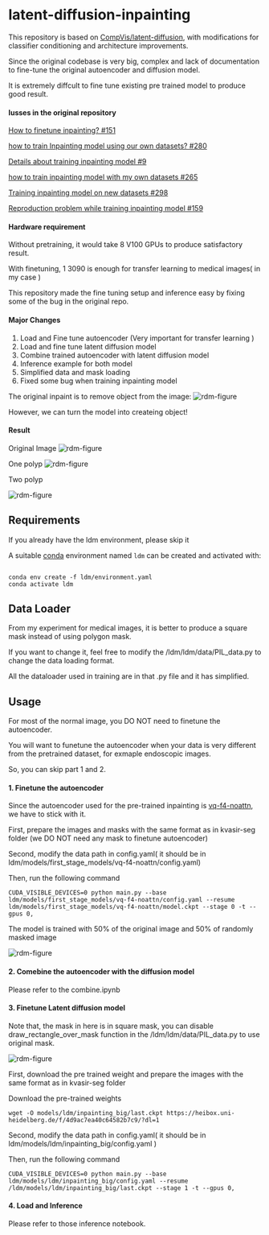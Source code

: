 # latent-diffusion-inpainting

This repository is based on [CompVis/latent-diffusion](https://github.com/CompVis/latent-diffusion), with modifications for classifier conditioning and architecture improvements.

Since the original codebase is very big, complex and lack of documentation to fine-tune the original autoencoder and diffusion model.

It is extremely diffcult to fine tune existing pre trained model to produce good result.


#### Iusses in the original repository

[How to finetune inpainting? #151](https://github.com/CompVis/latent-diffusion/issues/151)

[how to train Inpainting model using our own datasets? #280](https://github.com/CompVis/latent-diffusion/issues/280)

[Details about training inpainting model #9](https://github.com/CompVis/latent-diffusion/issues/9)

[how to train inpainting model with my own datasets #265](https://github.com/CompVis/latent-diffusion/issues/265)

[Training inpainting model on new datasets #298](https://github.com/CompVis/latent-diffusion/issues/298)

[Reproduction problem while training inpainting model #159](https://github.com/CompVis/latent-diffusion/issues/159)


#### Hardware requirement
Without pretraining, it would take 8 V100 GPUs to produce satisfactory result. 

With finetuning, 1 3090 is enough for transfer learning to medical images( in my case )

This repository made the fine tuning setup and inference easy by fixing some of the bug in the original repo.

#### Major Changes

1. Load and Fine tune autoencoder (Very important for transfer learning )
2. Load and fine tune latent diffusion model
3. Combine trained autoencoder with latent diffusion model
4. Inference example for both model
5. Simplified data and mask loading 
6. Fixed some bug when training inpainting model

The original inpaint is to remove object from the image:
![rdm-figure](assets/inpainting.png)

However, we can turn the model into createing object!

#### Result
Original Image
![rdm-figure](assets/original_image.png)

One polyp
![rdm-figure](assets/1.gif)


Two polyp

![rdm-figure](assets/2.gif)

## Requirements
If you already have the ldm environment, please skip it

A suitable [conda](https://conda.io/) environment named `ldm` can be created
and activated with:

```

conda env create -f ldm/environment.yaml
conda activate ldm
```
## Data Loader
From my experiment for medical images, it is better to produce a square mask instead of using polygon mask. 

If you want to change it, feel free to modify the /ldm/ldm/data/PIL_data.py to change the data loading format. 

All the dataloader used in training are in that .py file and it has simplified.

## Usage
For most of the normal image, you DO NOT need to finetune the autoencoder.

You will want to funetune the autoencoder when your data is very different from the pretrained dataset, for exmaple endoscopic images. 

So, you can skip part 1 and 2.

#### 1. Finetune the autoencoder
Since the autoencoder used for the pre-trained inpainting is [vq-f4-noattn](https://heibox.uni-heidelberg.de/f/9c6681f64bb94338a069/?dl=1), we have to stick with it.

First, prepare the images and masks with the same format as in kvasir-seg folder  (we DO NOT need any mask to finetune autoencoder)

Second, modify the data path in config.yaml( it should be in ldm/models/first_stage_models/vq-f4-noattn/config.yaml)

Then, run the following command
```
CUDA_VISIBLE_DEVICES=0 python main.py --base ldm/models/first_stage_models/vq-f4-noattn/config.yaml --resume ldm/models/first_stage_models/vq-f4-noattn/model.ckpt --stage 0 -t --gpus 0,

```
The model is trained with 50% of the original image and 50% of randomly masked image

![rdm-figure](assets/original_and_mask.png)


#### 2. Comebine the autoencoder with the diffusion model
Please refer to the combine.ipynb
#### 3. Finetune Latent diffusion model

Note that, the mask in here is in square mask, you can disable draw_rectangle_over_mask function in the /ldm/ldm/data/PIL_data.py to use original mask.

![rdm-figure](assets/abc.png)



First, download the pre trained weight and prepare the images with the same format as in kvasir-seg folder

Download the pre-trained weights
```
wget -O models/ldm/inpainting_big/last.ckpt https://heibox.uni-heidelberg.de/f/4d9ac7ea40c64582b7c9/?dl=1
```

Second, modify the data path in config.yaml( it should be in ldm/models/ldm/inpainting_big/config.yaml )

Then, run the following command
```
CUDA_VISIBLE_DEVICES=0 python main.py --base ldm/models/ldm/inpainting_big/config.yaml --resume /ldm/models/ldm/inpainting_big/last.ckpt --stage 1 -t --gpus 0,

```

#### 4. Load and Inference
Please refer to those inference notebook.
